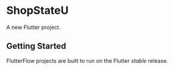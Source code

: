 # ShopStateU

A new Flutter project.

## Getting Started

FlutterFlow projects are built to run on the Flutter _stable_ release.
